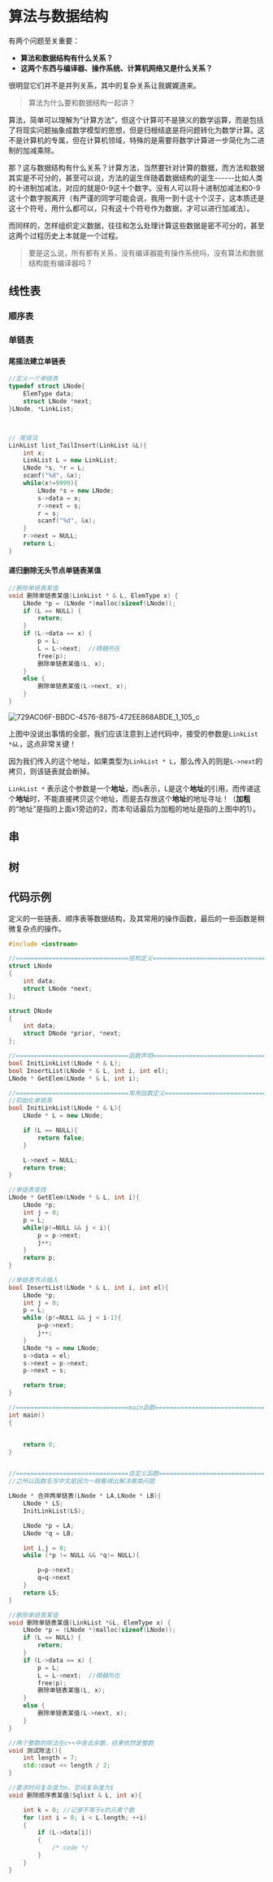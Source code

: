 # 算法与数据结构



有两个问题至关重要：



* **算法和数据结构有什么关系？**
* **这两个东西与编译器、操作系统、计算机网络又是什么关系？**



很明显它们并不是并列关系，其中的复杂关系让我娓娓道来。



> 算法为什么要和数据结构一起讲？

算法，简单可以理解为“计算方法”，但这个计算可不是狭义的数学运算，而是包括了将现实问题抽象成数学模型的思想，但是归根结底是将问题转化为数学计算。这不是计算机的专属，但在计算机领域，特殊的是需要将数学计算进一步简化为二进制的加减乘除。

那？这与数据结构有什么关系？计算方法，当然要针对计算的数据，而方法和数据其实是不可分的，甚至可以说，方法的诞生伴随着数据结构的诞生------比如人类的十进制加减法，对应的就是0-9这十个数字。没有人可以将十进制加减法和0-9这十个数字脱离开（有严谨的同学可能会说，我用一到十这十个汉子，这本质还是这十个符号，用什么都可以，只有这十个符号作为数据，才可以进行加减法）。

而同样的，怎样组织定义数据，往往和怎么处理计算这些数据是密不可分的，甚至这两个过程历史上本就是一个过程。

> 要是这么说，所有都有关系，没有编译器能有操作系统吗，没有算法和数据结构能有编译器吗？



## 线性表





### 顺序表





### 单链表



#### 尾插法建立单链表



```c++
//定义一个单链表
typedef struct LNode{
    ElemType data;
    struct LNode *next;
}LNode, *LinkList;



// 尾插法
LinkList list_TailInsert(LinkList &L){
    int x;
    LinkList L = new LinkList;
	LNode *s, *r = L;
    scanf("%d", &x);
    while(x!=9999){
        LNode *s = new LNode;
        s->data = x;
        r->next = s;
        r = s;
        scanf("%d", &x);
    }
    r->next = NULL;
    return L;
}
```



#### 递归删除无头节点单链表某值

```c++ 
//删除单链表某值
void 删除单链表某值(LinkList * & L, ElemType x) {
    LNode *p = (LNode *)malloc(sizeof(LNode));
    if (L == NULL) {
        return;
    }
    if (L->data == x) {
        p = L;
        L = L->next;  //精髓所在
        free(p);
        删除单链表某值(L, x);
    }
    else {
        删除单链表某值(L->next, x);
    }
}
```

![729AC06F-BBDC-4576-8875-472EE868ABDE_1_105_c](learn-Algorithm.assets/danlianbiao.jpeg)

上图中没说出事情的全部，我们应该注意到上述代码中，接受的参数是`LinkList *&L`，这点非常关键！

因为我们传入的这个地址，如果类型为`LinkList * L`，那么传入的则是`L->next`的拷贝，则该链表就会断掉。

`LinkList *` 表示这个参数是一个**地址**，而`&`表示，L是这个**地址**的引用，而传递这个**地址**时，不能直接拷贝这个地址，而是去存放这个**地址**的地址寻址！（**加粗**的“地址”是指的上面x1旁边的2，而本句话最后为加粗的地址是指的上图中的1）。





## 串







## 树







## 代码示例

定义的一些链表、顺序表等数据结构，及其常用的操作函数，最后的一些函数是稍微复杂点的操作。



```c++
#include <iostream>

//===============================结构定义===============================
struct LNode
{
    int data;
    struct LNode *next;
};

struct DNode
{
    int data;
    struct DNode *prior, *next;
};

//===============================函数声明===============================
bool InitLinkList(LNode * & L);
bool InsertList(LNode * & L, int i, int el);
LNode * GetElem(LNode * & L, int i);

//===============================常用函数定义===============================
//初始化单链表
bool InitLinkList(LNode * & L){
    LNode * L = new LNode;

    if (L == NULL){
        return false;
    }

    L->next = NULL;
    return true;
}

//单链表查找
LNode * GetElem(LNode * & L, int i){
    LNode *p;
    int j = 0;
    p = L;
    while(p!=NULL && j < i){
        p = p->next;
        j++;
    }
    return p;
}

//单链表节点插入
bool InsertList(LNode * & L, int i, int el){
    LNode *p;
    int j = 0;
    p = L;
    while (p!=NULL && j < i-1){
        p=p->next;
        j++;
    }
    LNode *s = new LNode;
    s->data = el;
    s->next = p->next;
    p->next = s;

    return true;
}

//===============================main函数===============================
int main()
{   


    return 0;
}


//===============================自定义函数===============================
//之所以函数名写中文是因为一眼看得出解决哪类问题

LNode * 合并两单链表(LNode * LA,LNode * LB){
    LNode * LS;
    InitLinkList(LS);

    LNode *p = LA;
    LNode *q = LB;

    int i,j = 0;
    while (*p != NULL && *q!= NULL){

        p=p->next;
        q=q->next
    }
    return LS;
}

//删除单链表某值
void 删除单链表某值(LinkList *&L, ElemType x) {
    LNode *p = (LNode *)malloc(sizeof(LNode));
    if (L == NULL) {
        return;
    }
    if (L->data == x) {
        p = L;
        L = L->next;  //精髓所在
        free(p);
        删除单链表某值(L, x);
    }
    else {
        删除单链表某值(L->next, x);
    }
}

//两个整数的除法在c++中舍去余数，结果依然是整数
void 测试除法(){
    int length = 7;
    std::cout << length / 2; 
}

//要求时间复杂度为n，空间复杂度为1
void 删除顺序表某值(Sqlist & L, int x){

    int k = 0; //记录不等于x的元素个数
    for (int i = 0; i < L.length; ++i)
    {
        if (L->data[i])
        {
            /* code */
        }
    }
}
```

